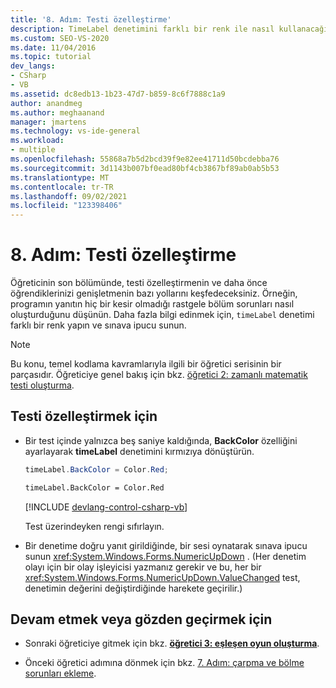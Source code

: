 ```yaml
---
title: '8. Adım: Testi özelleştirme'
description: TimeLabel denetimini farklı bir renk ile nasıl kullanacağınızı öğrenin ve bu testi bir ipucu ile sunun.
ms.custom: SEO-VS-2020
ms.date: 11/04/2016
ms.topic: tutorial
dev_langs:
- CSharp
- VB
ms.assetid: dc8edb13-1b23-47d7-b859-8c6f7888c1a9
author: anandmeg
ms.author: meghaanand
manager: jmartens
ms.technology: vs-ide-general
ms.workload:
- multiple
ms.openlocfilehash: 55868a7b5d2bcd39f9e82ee41711d50bcdebba76
ms.sourcegitcommit: 3d1143b007bf0ead80bf4cb3867bf89ab0ab5b53
ms.translationtype: MT
ms.contentlocale: tr-TR
ms.lasthandoff: 09/02/2021
ms.locfileid: "123398406"
---
```

# <a name="step-8-customize-the-quiz"></a>8. Adım: Testi özelleştirme

Öğreticinin son bölümünde, testi özelleştirmenin ve daha önce öğrendiklerinizi genişletmenin bazı yollarını keşfedeceksiniz. Örneğin, programın yanıtın hiç bir kesir olmadığı rastgele bölüm sorunları nasıl oluşturduğunu düşünün. Daha fazla bilgi edinmek için, `timeLabel` denetimi farklı bir renk yapın ve sınava ipucu sunun.

> [!NOTE]
> Bu konu, temel kodlama kavramlarıyla ilgili bir öğretici serisinin bir parçasıdır. Öğreticiye genel bakış için bkz. [öğretici 2: zamanlı matematik testi oluşturma](../ide/tutorial-2-create-a-timed-math-quiz.md).

## <a name="to-customize-the-quiz"></a>Testi özelleştirmek için

- Bir test içinde yalnızca beş saniye kaldığında, **BackColor** özelliğini ayarlayarak **timeLabel** denetimini kırmızıya dönüştürün.

  ```csharp
  timeLabel.BackColor = Color.Red;
  ```

  ```vb
  timeLabel.BackColor = Color.Red
  ```

  [!INCLUDE [devlang-control-csharp-vb](./includes/devlang-control-csharp-vb.md)]

  Test üzerindeyken rengi sıfırlayın.

- Bir denetime doğru yanıt girildiğinde, bir sesi oynatarak sınava ipucu sunun <xref:System.Windows.Forms.NumericUpDown> . (Her denetim olayı için bir olay işleyicisi yazmanız gerekir ve bu, her bir <xref:System.Windows.Forms.NumericUpDown.ValueChanged> test, denetimin değerini değiştirdiğinde harekete geçirilir.)

## <a name="to-continue-or-review"></a>Devam etmek veya gözden geçirmek için

- Sonraki öğreticiye gitmek için bkz. **[öğretici 3: eşleşen oyun oluşturma](../ide/tutorial-3-create-a-matching-game.md)**.

- Önceki öğretici adımına dönmek için bkz. [7. Adım: çarpma ve bölme sorunları ekleme](../ide/step-7-add-multiplication-and-division-problems.md).
